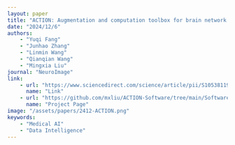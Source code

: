```yaml
---
layout: paper
title: "ACTION: Augmentation and computation toolbox for brain network analysis with functional MRI"
date: "2024/12/6"
authors: 
    - "Yuqi Fang"
    - "Junhao Zhang"
    - "Linmin Wang"
    - "Qianqian Wang"
    - "Mingxia Liu"
journal: "NeuroImage"
link:
    - url: "https://www.sciencedirect.com/science/article/pii/S1053811924004646"
      name: "Link"
    - url: "https://github.com/mxliu/ACTION-Software/tree/main/Software"
      name: "Project Page"
image: "/assets/papers/2412-ACTION.png"
keywords:
    - "Medical AI"
    - "Data Intelligence"
---
```


<!-- 
Speech Technology  
Generative AI 
Multimodal AI  
Embodied Intelligence 
AI Safety  
Medical AI 
Data Intelligence-->